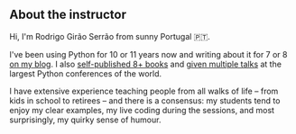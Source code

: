 ## About the instructor

Hi, I'm Rodrigo Girão Serrão from sunny Portugal 🇵🇹.

I've been using Python for 10 or 11 years now and writing about it for 7 or 8 [on my blog](/blog).
I also [self-published 8+ books](/books) and [given multiple talks](/talks) at the largest Python conferences of the world.

I have extensive experience teaching people from all walks of life – from kids in school to retirees – and there is a consensus: my students tend to enjoy my clear examples, my live coding during the sessions, and most surprisingly, my quirky sense of humour.
